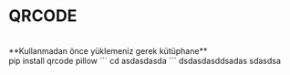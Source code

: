 # QRCODE
<br>
**Kullanmadan önce yüklemeniz gerek kütüphane**
<br>
pip install qrcode pillow
```
cd asdasdasda
```
dsdasdasddsadas
sdasdsa
